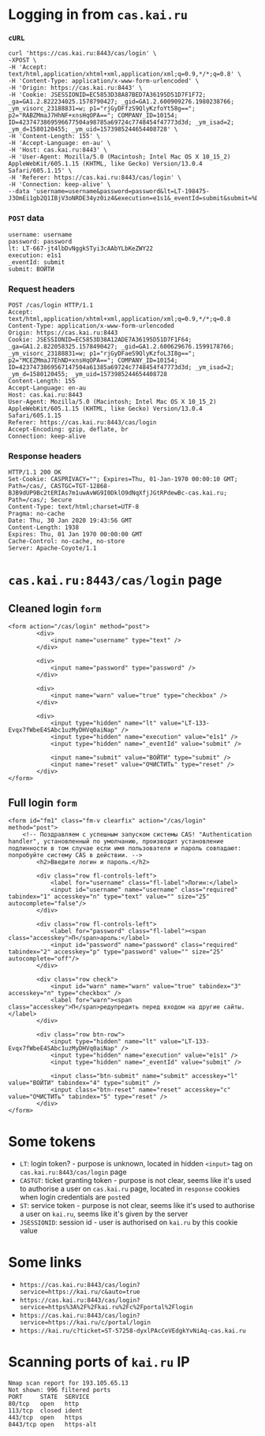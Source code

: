 
# Logging in from `cas.kai.ru`

### `cURL`
    curl 'https://cas.kai.ru:8443/cas/login' \
    -XPOST \
    -H 'Accept: text/html,application/xhtml+xml,application/xml;q=0.9,*/*;q=0.8' \
    -H 'Content-Type: application/x-www-form-urlencoded' \
    -H 'Origin: https://cas.kai.ru:8443' \
    -H 'Cookie: JSESSIONID=EC5853D38A87BED7A36195D51D7F1F72; _ga=GA1.2.822234025.1578790427; _gid=GA1.2.600909276.1980238766; _ym_visorc_23188831=w; p1="rjGyDFfzS9QlyKzfoYt58g=="; p2="RABZMmaJ7HhNF+xnsHqOPA=="; COMPANY_ID=10154; ID=4237473869596677504a98785a69724c7748454f47773d3d; _ym_isad=2; _ym_d=1580120455; _ym_uid=1573985244654408728' \
    -H 'Content-Length: 155' \
    -H 'Accept-Language: en-au' \
    -H 'Host: cas.kai.ru:8443' \
    -H 'User-Agent: Mozilla/5.0 (Macintosh; Intel Mac OS X 10_15_2) AppleWebKit/605.1.15 (KHTML, like Gecko) Version/13.0.4 Safari/605.1.15' \
    -H 'Referer: https://cas.kai.ru:8443/cas/login' \
    -H 'Connection: keep-alive' \
    --data 'username=username&password=password&lt=LT-198475-J3OmEi1gb2Q1IBjV3oNRDE34yz0iz4&execution=e1s1&_eventId=submit&submit=%D0%92%D0%9E%D0%99%D0%A2%D0%98'

### `POST` data
    username: username
    password: password
    lt: LT-667-jt4lbDvNggkSTyi3cAAbYLbKeZWY22
    execution: e1s1
    _eventId: submit
    submit: ВОЙТИ


### Request headers

    POST /cas/login HTTP/1.1
    Accept: text/html,application/xhtml+xml,application/xml;q=0.9,*/*;q=0.8
    Content-Type: application/x-www-form-urlencoded
    Origin: https://cas.kai.ru:8443
    Cookie: JSESSIONID=EC5853D38A12ADE7A36195D51D7F1F64; _ga=GA1.2.822058325.1578490427; _gid=GA1.2.600629676.1599178766; _ym_visorc_23188831=w; p1="rjGyDFaeS9QlyKzfoL3I8g=="; p2="MCEZMmaJ7EhND+xnsHqOPA=="; COMPANY_ID=10154; ID=4237473869567147504a61385a69724c7748454f47773d3d; _ym_isad=2; _ym_d=1580120455; _ym_uid=1573985244654408728
    Content-Length: 155
    Accept-Language: en-au
    Host: cas.kai.ru:8443
    User-Agent: Mozilla/5.0 (Macintosh; Intel Mac OS X 10_15_2) AppleWebKit/605.1.15 (KHTML, like Gecko) Version/13.0.4 Safari/605.1.15
    Referer: https://cas.kai.ru:8443/cas/login
    Accept-Encoding: gzip, deflate, br
    Connection: keep-alive


### Response headers

    HTTP/1.1 200 OK
    Set-Cookie: CASPRIVACY=""; Expires=Thu, 01-Jan-1970 00:00:10 GMT; Path=/cas/, CASTGC=TGT-12868-BJB9dUP9Bc2tERIAs7m1uwAvWG9I0DklO9dNqXfjJGtRPdewBc-cas.kai.ru; Path=/cas/; Secure
    Content-Type: text/html;charset=UTF-8
    Pragma: no-cache
    Date: Thu, 30 Jan 2020 19:43:56 GMT
    Content-Length: 1938
    Expires: Thu, 01 Jan 1970 00:00:00 GMT
    Cache-Control: no-cache, no-store
    Server: Apache-Coyote/1.1


# `cas.kai.ru:8443/cas/login` page

## Cleaned login `form`

    <form action="/cas/login" method="post">
            <div>
                <input name="username" type="text" />
            </div>
            
            <div>
                <input name="password" type="password" />
            </div>
            
            <div>
                <input name="warn" value="true" type="checkbox" />
            </div>
            
            <div>
                <input type="hidden" name="lt" value="LT-133-Evqx7fWbeE4SAbc1uzMyDHVq0aiNap" />
                <input type="hidden" name="execution" value="e1s1" />
                <input type="hidden" name="_eventId" value="submit" />

                <input name="submit" value="ВОЙТИ" type="submit" />
                <input name="reset" value="ОЧИСТИТь" type="reset" />
            </div>
    </form>


## Full login `form`

    <form id="fm1" class="fm-v clearfix" action="/cas/login" method="post">
        <!-- Поздравляем с успешным запуском системы CAS! "Authentication handler", установленный по умолчанию, производит установление подлинности в том случае если имя пользователя и пароль совпадают: попробуйте систему CAS в действии. -->
            <h2>Введите логин и пароль.</h2>
            
            <div class="row fl-controls-left">
                <label for="username" class="fl-label">Логин:</label>
                <input id="username" name="username" class="required" tabindex="1" accesskey="n" type="text" value="" size="25" autocomplete="false"/>
            </div>
            
            <div class="row fl-controls-left">
                <label for="password" class="fl-label"><span class="accesskey">П</span>ароль:</label>
                <input id="password" name="password" class="required" tabindex="2" accesskey="p" type="password" value="" size="25" autocomplete="off"/>
            </div>
            
            <div class="row check">
                <input id="warn" name="warn" value="true" tabindex="3" accesskey="п" type="checkbox" />
                <label for="warn"><span class="accesskey">П</span>редупредить перед входом на другие сайты.</label>
            </div>
            
            <div class="row btn-row">
                <input type="hidden" name="lt" value="LT-133-Evqx7fWbeE4SAbc1uzMyDHVq0aiNap" />
                <input type="hidden" name="execution" value="e1s1" />
                <input type="hidden" name="_eventId" value="submit" />

                <input class="btn-submit" name="submit" accesskey="l" value="ВОЙТИ" tabindex="4" type="submit" />
                <input class="btn-reset" name="reset" accesskey="c" value="ОЧИСТИТь" tabindex="5" type="reset" />
            </div>
    </form>


# Some tokens

- `LT`: login token? - purpose is unknown, located in hidden `<input>` tag on `cas.kai.ru:8443/cas/login` page
- `CASTGT`: ticket granting token - purpose is not clear, seems like it's used to authorise a user on `cas.kai.ru` page, located in `response` cookies when login credentials are `post`ed
- `ST`: service token - purpose is not clear, seems like it's used to authorise a user on `kai.ru`, seems like it's given by the server
- `JSESSIONID`: session id - user is authorised on `kai.ru` by this cookie value 


# Some links

- `https://cas.kai.ru:8443/cas/login?service=https://kai.ru/c&auto=true`
- `https://cas.kai.ru:8443/cas/login?service=https%3A%2F%2Fkai.ru%2Fc%2Fportal%2Flogin`
- `https://cas.kai.ru:8443/cas/login?service=https://kai.ru/c/portal/login`
- `https://kai.ru/c?ticket=ST-57258-dyxlPAcCeVEdgkYvNiAq-cas.kai.ru`


# Scanning ports of `kai.ru` IP

    Nmap scan report for 193.105.65.13
    Not shown: 996 filtered ports
    PORT     STATE  SERVICE
    80/tcp   open   http
    113/tcp  closed ident
    443/tcp  open   https
    8443/tcp open   https-alt
